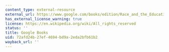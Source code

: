 ```yaml
---
content_type: external-resource
external_url: https://www.google.com/books/edition/Race_and_the_Education_of_Desire/vGRDpKo4JoUC?hl=en&gbpv=1
has_external_license_warning: true
license: https://en.wikipedia.org/wiki/All_rights_reserved
status: ''
title: Google Books
uid: 72afd24b-27ef-4694-bd9a-2eda2bfb61b2
wayback_url: ''
---
```

